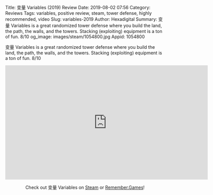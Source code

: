 Title: 变量 Variables (2019) Review
Date: 2019-08-02 07:56
Category: Reviews
Tags: variables, positive review, steam, tower defense, highly recommended, video
Slug: variables-2019
Author: Hexadigital
Summary: 变量 Variables is a great randomized tower defense where you build the land, the path, the walls, and the towers. Stacking (exploiting) equipment is a ton of fun. 8/10
og_image: images/steam/1054800.jpg
Appid: 1054800

变量 Variables is a great randomized tower defense where you build the land, the path, the walls, and the towers. Stacking (exploiting) equipment is a ton of fun. 8/10

<center><iframe src="https://www.youtube.com/embed/pLhmNpwj2RE?feature=oembed" allow="accelerometer; autoplay; encrypted-media; gyroscope; picture-in-picture" width="640" height="360" frameborder="0"></iframe>

Check out 变量 Variables on [Steam](https://store.steampowered.com/app/1054800/?curator_clanid=34633900) or [Remember.Games](https://remember.games/game/2259/)!</center>